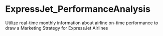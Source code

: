 # ExpressJet_PerformanceAnalysis
Utilize real-time monthly information about airline on-time performance to draw a Marketing Strategy for ExpressJet Airlines
